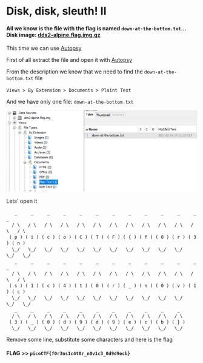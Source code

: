 # Disk, disk, sleuth! II

#### All we know is the file with the flag is named `down-at-the-bottom.txt`... Disk image: [dds2-alpine.flag.img.gz](dds2-alpine.flag.img.gz)

This time we can use [Autopsy](https://www.autopsy.com/)

First of all extract the file and open it with [Autopsy](https://www.autopsy.com/)

From the description we know that we need to find the `down-at-the-bottom.txt` file

`Views > By Extension > Documents > Plaint Text`

And we have only one file: `down-at-the-bottom.txt`

![Autopsy screen](img1.png)

Lets' open it

```
   _     _     _     _     _     _     _     _     _     _     _     _     _  
  / \   / \   / \   / \   / \   / \   / \   / \   / \   / \   / \   / \   / \ 
 ( p ) ( i ) ( c ) ( o ) ( C ) ( T ) ( F ) ( { ) ( f ) ( 0 ) ( r ) ( 3 ) ( n )
  \_/   \_/   \_/   \_/   \_/   \_/   \_/   \_/   \_/   \_/   \_/   \_/   \_/ 
   _     _     _     _     _     _     _     _     _     _     _     _     _  
  / \   / \   / \   / \   / \   / \   / \   / \   / \   / \   / \   / \   / \ 
 ( s ) ( 1 ) ( c ) ( 4 ) ( t ) ( 0 ) ( r ) ( _ ) ( n ) ( 0 ) ( v ) ( 1 ) ( c )
  \_/   \_/   \_/   \_/   \_/   \_/   \_/   \_/   \_/   \_/   \_/   \_/   \_/ 
   _     _     _     _     _     _     _     _     _     _     _  
  / \   / \   / \   / \   / \   / \   / \   / \   / \   / \   / \ 
 ( 3 ) ( _ ) ( 0 ) ( d ) ( 9 ) ( d ) ( 9 ) ( e ) ( c ) ( b ) ( } )
  \_/   \_/   \_/   \_/   \_/   \_/   \_/   \_/   \_/   \_/   \_/ 
```

Remove some line, substitute some characters and here is the flag

#### **FLAG >>** `picoCTF{f0r3ns1c4t0r_n0v1c3_0d9d9ecb}`